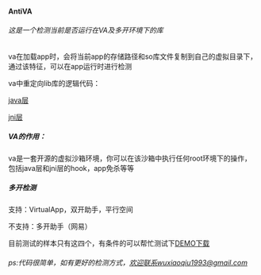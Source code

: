 #### AntiVA

###### 这是一个检测当前是否运行在VA及多开环境下的库

va在加载app时，会将当前app的存储路径和so库文件复制到自己的虚拟目录下，通过该特征，可以在app运行时进行检测

va中重定向lib库的逻辑代码：

[java层](https://github.com/asLody/VirtualApp/blob/11db690f60b9950895e18f06ff7dd867b8a313a1/VirtualApp/lib/src/main/java/com/lody/virtual/client/VClientImpl.java#L413)

[jni层](https://github.com/asLody/VirtualApp/blob/a3c26ec200d6f18840028fb9717ee7c53f1638ee/VirtualApp/lib/src/main/jni/Jni/VAJni.cpp#L36)

##### VA的作用：

va是一套开源的虚拟沙箱环境，你可以在该沙箱中执行任何root环境下的操作，包括java层和jni层的hook，app免杀等等

##### 多开检测

支持：VirtualApp，双开助手，平行空间

不支持：多开助手（网易）

目前测试的样本只有这四个，有条件的可以帮忙测试下[DEMO下载](demo.apk)

###### ps:代码很简单，如有更好的检测方式，欢迎联系wuxiaoqiu1993@gmail.com
